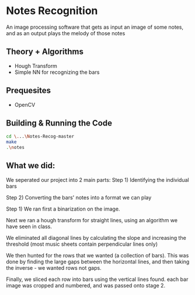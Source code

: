 # Notes Recognition

An image processing software that gets as input an image of some notes, and as an output plays the melody
of those notes

## Theory + Algorithms

- Hough Transform
- Simple NN for recognizing the bars

## Prequesites

- OpenCV

## Building & Running the Code

```bash
cd \...\Notes-Recog-master
make
.\notes
```

## What we did:

We seperated our project into 2 main parts:
Step 1)
Identifying the individual bars

Step 2)
Converting the bars' notes into a format we can play


Step 1)
We ran first a binarization on the image.

Next we ran a hough transform for straight lines,
using an algorithm we have seen in class.

We eliminated all diagonal lines by calculating the
slope and increasing the threshold (most music sheets contain perpendicular lines only)

We then hunted for the rows that we wanted (a
collection of bars). This was done by finding the
large gaps between the horizontal lines, and then taking the inverse - we wanted rows not gaps.

Finally, we sliced each row into bars using the vertical lines found. each bar image was cropped and numbered, and was passed onto stage 2.
